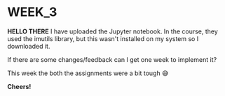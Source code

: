 # WEEK_3
**HELLO THERE**
I have uploaded the Jupyter notebook.
In the course, they used the imutils library, but this wasn't installed on my system so I downloaded it.

If there are some changes/feedback can I get one week to implement it? 

This week the both the assignments were a bit tough 😅

**Cheers!**
